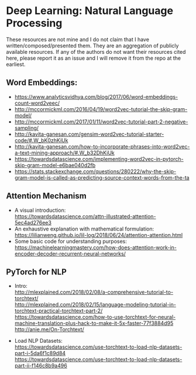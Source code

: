 # Deep Learning: Natural Language Processing
These resources are not mine and I do not claim that I have written/composed/presented them. They are an aggregation of publicly available resources. If any of the authors do not want their resources cited here, please report it as an issue and I will remove it from the repo at the earliest.

## Word Embeddings:
* https://www.analyticsvidhya.com/blog/2017/06/word-embeddings-count-word2veec/  
* http://mccormickml.com/2016/04/19/word2vec-tutorial-the-skip-gram-model/  
* http://mccormickml.com/2017/01/11/word2vec-tutorial-part-2-negative-sampling/  
* http://kavita-ganesan.com/gensim-word2vec-tutorial-starter-code/#.W_bK0zhKiUk  
* http://kavita-ganesan.com/how-to-incorporate-phrases-into-word2vec-a-text-mining-approach/#.W_b32DhKiUk  
* https://towardsdatascience.com/implementing-word2vec-in-pytorch-skip-gram-model-e6bae040d2fb  
* https://stats.stackexchange.com/questions/280222/why-the-skip-gram-model-is-called-as-predicting-source-context-words-from-the-ta  

## Attention Mechanism
* A visual introduction:  
https://towardsdatascience.com/attn-illustrated-attention-5ec4ad276ee3
* An exhaustive explanation with mathematical formulation:  
https://lilianweng.github.io/lil-log/2018/06/24/attention-attention.html
* Some basic code for understanding purposes:  
https://machinelearningmastery.com/how-does-attention-work-in-encoder-decoder-recurrent-neural-networks/  

## PyTorch for NLP
* Intro:  
http://mlexplained.com/2018/02/08/a-comprehensive-tutorial-to-torchtext/  
http://mlexplained.com/2018/02/15/language-modeling-tutorial-in-torchtext-practical-torchtext-part-2/  
https://towardsdatascience.com/how-to-use-torchtext-for-neural-machine-translation-plus-hack-to-make-it-5x-faster-77f3884d95  
http://anie.me/On-Torchtext/  

* Load NLP Datasets:  
https://towardsdatascience.com/use-torchtext-to-load-nlp-datasets-part-i-5da6f1c89d84  
https://towardsdatascience.com/use-torchtext-to-load-nlp-datasets-part-ii-f146c8b9a496  



